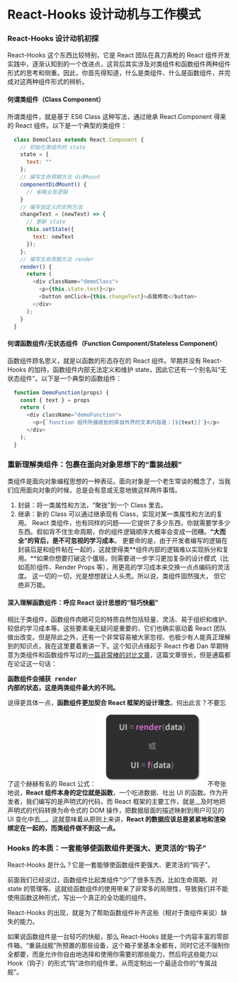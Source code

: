 React-Hooks 设计动机与工作模式
===
### React-Hooks 设计动机初探
React-Hooks 这个东西比较特别，它是 React 团队在真刀真枪的 React 组件开发实践中，逐渐认知到的一个改进点，这背后其实涉及对类组件和函数组件两种组件形式的思考和侧重。因此，你首先得知道，什么是类组件、什么是函数组件，并完成对这两种组件形式的辨析。

#### 何谓类组件（Class Component）
  所谓类组件，就是基于 ES6 Class 这种写法，通过继承 React.Component 得来的 React 组件。以下是一个典型的类组件：
  ```JavaScript
    class DemoClass extends React.Component {
      // 初始化类组件的 state
      state = {
        text: ""
      };
      // 编写生命周期方法 didMount
      componentDidMount() {
        // 省略业务逻辑
      }
      // 编写自定义的实例方法
      changeText = (newText) => {
        // 更新 state
        this.setState({
          text: newText
        });
      };
      // 编写生命周期方法 render
      render() {
        return (
          <div className="demoClass">
            <p>{this.state.text}</p>
            <button onClick={this.changeText}>点我修改</button>
          </div>
        );
      }
    }
  ```
  #### 何谓函数组件/无状态组件（Function Component/Stateless Component）
  函数组件顾名思义，就是以函数的形态存在的 React 组件。早期并没有 React-Hooks 的加持，函数组件内部无法定义和维护 state，因此它还有一个别名叫“无状态组件”。以下是一个典型的函数组件：
  ```JavaScript
    function DemoFunction(props) {
      const { text } = props
      return (
        <div className="demoFunction">
          <p>{`function 组件所接收到的来自外界的文本内容是：[${text}]`}</p>
        </div>
      );
    }
  ```
### 重新理解类组件：包裹在面向对象思想下的“重装战舰”
类组件是面向对象编程思想的一种表征。面向对象是一个老生常谈的概念了，当我们应用面向对象的时候，总是会有意或无意地做这样两件事情。
  1. 封装：将一类属性和方法，“聚拢”到一个 Class 里去。
  2. 继承：新的 Class 可以通过继承现有 Class，实现对某一类属性和方法的复用。
React 类组件，也有同样的问题——它提供了多少东西，你就需要学多少东西。假如背不住生命周期，你的组件逻辑顺序大概率会变成一团糟。__“大而全”的背后，是不可忽视的学习成本__。
  更要命的是，由于开发者编写的逻辑在封装后是和组件粘在一起的，这就使得类**组件内部的逻辑难以实现拆分和复用。**如果你想要打破这个僵局，则需要进一步学习更加复杂的设计模式（比如高阶组件、Render Props 等），用更高的学习成本来交换一点点编码的灵活度。
  这一切的一切，光是想想就让人头秃。所以说，类组件固然强大， 但它绝非万能。
  #### 深入理解函数组件：呼应 React 设计思想的“轻巧快艇”
  相比于类组件，函数组件肉眼可见的特质自然包括轻量、灵活、易于组织和维护、较低的学习成本等。这些要素毫无疑问是重要的，它们也确实驱动着 React 团队做出改变。但是除此之外，还有一个非常容易被大家忽视、也极少有人能真正理解到的知识点，我在这里要着重讲一下。这个知识点缘起于 React 作者 Dan 早期特意为类组件和函数组件写过的[一篇非常棒的对比文章](https://overreacted.io/how-are-function-components-different-from-classes/)，这篇文章很长，但是通篇都在论证这一句话：
    <pre>__函数组件会捕获 render 内部的状态，这是两类组件最大的不同。__</pre>
说得更具体一点，__函数组件更加契合 React 框架的设计理念__。何出此言？不要忘了这个赫赫有名的 React 公式：
![avater](../assets/render-ui.png)
不夸张地说，__React 组件本身的定位就是函数__，一个吃进数据、吐出 UI 的函数。作为开发者，我们编写的是声明式的代码，而 React 框架的主要工作，就是__及时地把声明式的代码转换为命令式的 DOM 操作，把数据层面的描述映射到用户可见的 UI 变化中去__。这就意味着从原则上来讲，__React 的数据应该总是紧紧地和渲染绑定在一起的，而类组件做不到这一点。__
### Hooks 的本质：一套能够使函数组件更强大、更灵活的“钩子”
React-Hooks 是什么？它是一套能够使函数组件更强大、更灵活的“钩子”。

前面我们已经说过，函数组件比起类组件“少”了很多东西，比如生命周期、对 state 的管理等。这就给函数组件的使用带来了非常多的局限性，导致我们并不能使用函数这种形式，写出一个真正的全功能的组件。

React-Hooks 的出现，就是为了帮助函数组件补齐这些（相对于类组件来说）缺失的能力。

如果说函数组件是一台轻巧的快艇，那么 React-Hooks 就是一个内容丰富的零部件箱。“重装战舰”所预置的那些设备，这个箱子里基本全都有，同时它还不强制你全都要，而是允许你自由地选择和使用你需要的那些能力，然后将这些能力以 Hook（钩子）的形式“钩”进你的组件里，从而定制出一个最适合你的“专属战舰”。